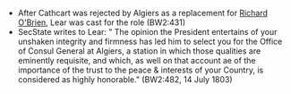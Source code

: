 - After Cathcart was rejected by Algiers as a replacement for [Richard O'Brien](), Lear was cast for the role (BW2:431)
- SecState writes to Lear: " The opinion the President entertains of your unshaken integrity and firmness has led him to select you for the Office of Consul General at Algiers, a station in which those qualities are eminently requisite, and which, as well on that account ae of the importance of the trust to the peace & interests of your Country, is considered as highly honorable." (BW2:482, 14 July 1803) 